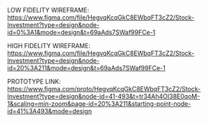 LOW FIDELITY WIREFRAME:  https://www.figma.com/file/HegvqKcqGkC8EWbqFT3cZ2/Stock-Investment?type=design&node-id=0%3A1&mode=design&t=69aAds7SWaf99FCe-1

HIGH FIDELITY WIREFRAME: https://www.figma.com/file/HegvqKcqGkC8EWbqFT3cZ2/Stock-Investment?type=design&node-id=20%3A211&mode=design&t=69aAds7SWaf99FCe-1

PROTOTYPE LINK: https://www.figma.com/proto/HegvqKcqGkC8EWbqFT3cZ2/Stock-Investment?type=design&node-id=41-493&t=tr34Ah4OI38E0qoM-1&scaling=min-zoom&page-id=20%3A211&starting-point-node-id=41%3A493&mode=design
